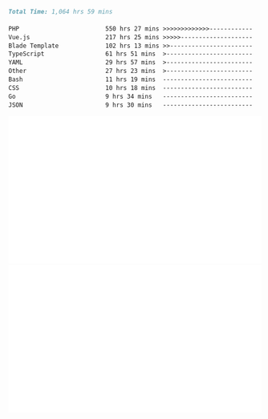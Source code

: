 <!--START_SECTION:waka-->

```markdown
Total Time: 1,064 hrs 59 mins

PHP                        550 hrs 27 mins >>>>>>>>>>>>>------------   50.39 %
Vue.js                     217 hrs 25 mins >>>>>--------------------   19.90 %
Blade Template             102 hrs 13 mins >>-----------------------   09.36 %
TypeScript                 61 hrs 51 mins  >------------------------   05.66 %
YAML                       29 hrs 57 mins  >------------------------   02.74 %
Other                      27 hrs 23 mins  >------------------------   02.51 %
Bash                       11 hrs 19 mins  -------------------------   01.04 %
CSS                        10 hrs 18 mins  -------------------------   00.94 %
Go                         9 hrs 34 mins   -------------------------   00.88 %
JSON                       9 hrs 30 mins   -------------------------   00.87 %
```

<!--END_SECTION:waka-->
<p align="center">
    <img src="https://raw.githubusercontent.com/rjp2525/rjp2525/output/generated/overview.svg">
    <img src="https://raw.githubusercontent.com/rjp2525/rjp2525/output/generated/languages.svg">
</p>
